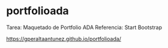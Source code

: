 # portfolioada

Tarea: Maquetado de Portfolio ADA
Referencia: Start Bootstrap

https://gperaltaantunez.github.io/portfolioada/

